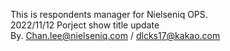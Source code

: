 This is respondents manager for Nielseniq OPS.  
2022/11/12 Porject show title update  
By. Chan.lee@nielseniq.com / dlcks17@kakao.com
